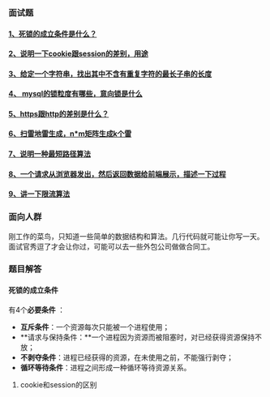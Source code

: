 ### 面试题

#### [1、死锁的成立条件是什么？](#死锁的成立条件)
#### [2、说明一下cookie跟session的差别，用途](#死锁的成立条件)
#### [3、给定一个字符串，找出其中不含有重复字符的最长子串的长度](#死锁的成立条件)
#### [4、 mysql的锁粒度有哪些，意向锁是什么](#死锁的成立条件)
#### [5、https跟http的差别是什么？](#死锁的成立条件)
#### [6、扫雷地雷生成，n*m矩阵生成k个雷](#死锁的成立条件)
#### [7、说明一种最短路径算法](#死锁的成立条件)
#### [8、一个请求从浏览器发出，然后返回数据给前端展示，描述一下过程](#死锁的成立条件)
#### [9、讲一下限流算法](#死锁的成立条件)

### 面向人群

刚工作的菜鸟，只知道一些简单的数据结构和算法。几行代码就可能让你写一天。面试官秀逗了才会让你过，可能可以去一些外包公司做做合同工。
### 题目解答

#### 死锁的成立条件

有4个**必要条件** ：

- **互斥条件**：一个资源每次只能被一个进程使用；
- **请求与保持条件：**一个进程因为资源而被阻塞时，对已经获得资源保持不放；
- **不剥夺条件**：进程已经获得的资源，在未使用之前，不能强行剥夺；
- **循环等待条件**：进程之间形成一种循环等待资源关系。

1. cookie和session的区别

   





